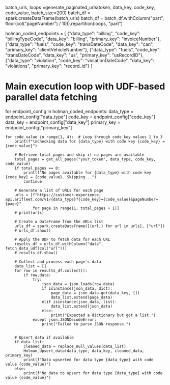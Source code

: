  batch_urls, loops =generate_paginated_urls(token, data_key, code_key, code_value, batch_size=200)
 batch_df = spark.createDataFrame(batch_urls)
 batch_df = batch_df.withColumn("part", floor(col("pageNumber") / 10)).repartition(loops, "part")


 
holman_coded_endpoints = [
    {"data_type": "billing", "code_key": "billingTypeCode", "data_key": "billing", "primary_key": "invoiceNumber"},
    {"data_type": "fuels", "code_key": "transDateCode", "data_key": "can", "primary_key": "clientVehicleNumber"},
    {"data_type": "fuels", "code_key": "transDateCode", "data_key": "us", "primary_key": "usRecordID"},
    {"data_type": "violation", "code_key": "violationDateCode", "data_key": "violations", "primary_key": "record_id"}
]

# Main execution loop with UDF-based parallel data fetching
for endpoint_config in holman_coded_endpoints:
    data_type = endpoint_config["data_type"]
    code_key = endpoint_config["code_key"]
    data_key = endpoint_config["data_key"]
    primary_key = endpoint_config["primary_key"]

    for code_value in range(1, 4):  # Loop through code_key values 1 to 3
        print(f"\nChecking data for {data_type} with code key {code_key} = {code_value}")
        
        # Retrieve total pages and skip if no pages are available
        total_pages = get_all_pages("your_token", data_type, code_key, code_value)
        if total_pages == 0:
            print(f"No pages available for {data_type} with code key {code_key} = {code_value}. Skipping...")
            continue

        # Generate a list of URLs for each page
        urls = [f"https://customer-experience-api.arifleet.com/v1/{data_type}?{code_key}={code_value}&pageNumber={page}" 
                for page in range(1, total_pages + 1)]
        # print(urls)

        # Create a DataFrame from the URLs list
        urls_df = spark.createDataFrame([(url,) for url in urls], ["url"])
        # urls_df.show()
        
        # Apply the UDF to fetch data for each URL
        results_df = urls_df.withColumn("data", fetch_data_udf(col("url")))
        # results_df.show()
        
        # Collect and process each page's data
        data_list = []
        for row in results_df.collect():
            if row.data:
                try:
                    json_data = json.loads(row.data)
                    if isinstance(json_data, dict):
                        page_data = json_data.get(data_key, [])
                        data_list.extend(page_data)
                    elif isinstance(json_data, list):
                        data_list.extend(json_data)
                    else:
                        print("Expected a dictionary but got a list.")
                except json.JSONDecodeError:
                    print("Failed to parse JSON response.")


        # Upsert data if available
        if data_list:
            cleaned_data = replace_null_values(data_list)
            Holman_Upsert_data(data_type, data_key, cleaned_data, primary_key)
            print(f"Data upserted for data type {data_type} with code value {code_value}")
        else:
            print(f"No data to upsert for data type {data_type} with code value {code_value}")
